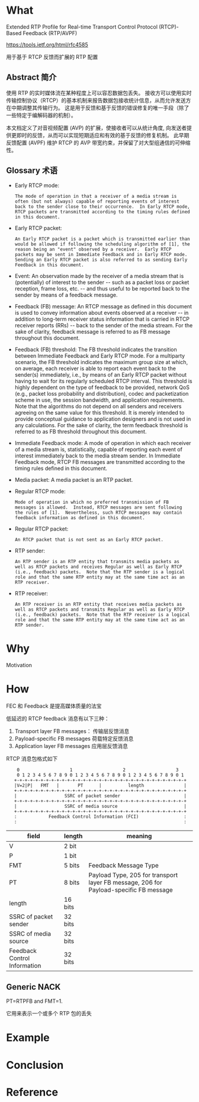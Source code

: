 # What

Extended RTP Profile for Real-time Transport Control Protocol (RTCP)-Based Feedback (RTP/AVPF)

https://tools.ietf.org/html/rfc4585


用于基于 RTCP 反馈而扩展的 RTP 配置

## Abstract 简介


使用 RTP 的实时媒体流在某种程度上可以容忍数据包丢失。 接收方可以使用实时传输控制协议（RTCP）的基本机制来报告数据包接收统计信息，从而允许发送方在中期调整其传输行为。 这是用于反馈和基于反馈的错误修复的唯一手段（除了一些特定于编解码器的机制）。 

本文档定义了对音视频配置 (AVP) 的扩展，使接收者可以从统计角度, 向发送者提供更即时的反馈，从而可以实现短期适应和有效的基于反馈的修复机制。 此早期反馈配置 (AVPF) 维护 RTCP 的 AVP 带宽约束，并保留了对大型组通信的可伸缩性。

## Glossary 术语

* Early RTCP mode:

      The mode of operation in that a receiver of a media stream is
      often (but not always) capable of reporting events of interest
      back to the sender close to their occurrence.  In Early RTCP mode,
      RTCP packets are transmitted according to the timing rules defined
      in this document.

* Early RTCP packet:

      An Early RTCP packet is a packet which is transmitted earlier than
      would be allowed if following the scheduling algorithm of [1], the
      reason being an "event" observed by a receiver.  Early RTCP
      packets may be sent in Immediate Feedback and in Early RTCP mode.
      Sending an Early RTCP packet is also referred to as sending Early
      Feedback in this document.

* Event:
      An observation made by the receiver of a media stream that is
      (potentially) of interest to the sender -- such as a packet loss
      or packet reception, frame loss, etc. -- and thus useful to be
      reported back to the sender by means of a feedback message.

* Feedback (FB) message:
      An RTCP message as defined in this document is used to convey
      information about events observed at a receiver -- in addition to
      long-term receiver status information that is carried in RTCP
      receiver reports (RRs) -- back to the sender of the media stream.
      For the sake of clarity, feedback message is referred to as FB
      message throughout this document.

* Feedback (FB) threshold:
      The FB threshold indicates the transition between Immediate
      Feedback and Early RTCP mode.  For a multiparty scenario, the FB
      threshold indicates the maximum group size at which, on average,
      each receiver is able to report each event back to the sender(s)
      immediately, i.e., by means of an Early RTCP packet without having
      to wait for its regularly scheduled RTCP interval.  This threshold
      is highly dependent on the type of feedback to be provided,
      network QoS (e.g., packet loss probability and distribution),
      codec and packetization scheme in use, the session bandwidth, and
      application requirements.  Note that the algorithms do not depend
      on all senders and receivers agreeing on the same value for this
      threshold.  It is merely intended to provide conceptual guidance
      to application designers and is not used in any calculations.  For
      the sake of clarity, the term feedback threshold is referred to as
      FB threshold throughout this document.

* Immediate Feedback mode:
      A mode of operation in which each receiver of a media stream is,
      statistically, capable of reporting each event of interest
      immediately back to the media stream sender.  In Immediate
      Feedback mode, RTCP FB messages are transmitted according to the
      timing rules defined in this document.

* Media packet:
      A media packet is an RTP packet.

* Regular RTCP mode:

      Mode of operation in which no preferred transmission of FB
      messages is allowed.  Instead, RTCP messages are sent following
      the rules of [1].  Nevertheless, such RTCP messages may contain
      feedback information as defined in this document.

* Regular RTCP packet:

      An RTCP packet that is not sent as an Early RTCP packet.

* RTP sender:

      An RTP sender is an RTP entity that transmits media packets as
      well as RTCP packets and receives Regular as well as Early RTCP
      (i.e., feedback) packets.  Note that the RTP sender is a logical
      role and that the same RTP entity may at the same time act as an
      RTP receiver.

* RTP receiver:

      An RTP receiver is an RTP entity that receives media packets as
      well as RTCP packets and transmits Regular as well as Early RTCP
      (i.e., feedback) packets.  Note that the RTP receiver is a logical
      role and that the same RTP entity may at the same time act as an
      RTP sender.

# Why

Motivation


# How

FEC 和 Feedback 是提高媒体质量的法宝

低延迟的 RTCP feedback 消息有以下三种：

1) Transport layer FB messages： 传输层反馈消息
2) Payload-specific FB messages  荷载特定反馈消息
3) Application layer FB messages 应用层反馈消息  

RTCP 消息包格式如下

```
    0                   1                   2                   3
    0 1 2 3 4 5 6 7 8 9 0 1 2 3 4 5 6 7 8 9 0 1 2 3 4 5 6 7 8 9 0 1
   +-+-+-+-+-+-+-+-+-+-+-+-+-+-+-+-+-+-+-+-+-+-+-+-+-+-+-+-+-+-+-+-+
   |V=2|P|   FMT   |       PT      |          length               |
   +-+-+-+-+-+-+-+-+-+-+-+-+-+-+-+-+-+-+-+-+-+-+-+-+-+-+-+-+-+-+-+-+
   |                  SSRC of packet sender                        |
   +-+-+-+-+-+-+-+-+-+-+-+-+-+-+-+-+-+-+-+-+-+-+-+-+-+-+-+-+-+-+-+-+
   |                  SSRC of media source                         |
   +-+-+-+-+-+-+-+-+-+-+-+-+-+-+-+-+-+-+-+-+-+-+-+-+-+-+-+-+-+-+-+-+
   :            Feedback Control Information (FCI)                 :
   :                                                               :
```

| field | length | meaning|
|---|---|---|
| V | 2 bit   |  |
| P |  1 bit   |  |
| FMT | 5 bits |  Feedback Message Type |
| PT | 8 bits |  Payload Type, 205 for transport layer FB message, 206 for Payload-specific FB message |
| length | 16 bits  |    |
| SSRC of packet sender| 32 bits  |    |
| SSRC of media source| 32 bits  |    |
| Feedback Control Information | 32 bits  |    |


## Generic NACK

PT=RTPFB and FMT=1.

它用来表示一个或多个 RTP 包的丢失

# Example


# Conclusion


# Reference
